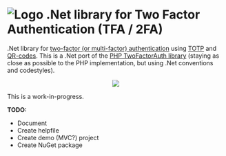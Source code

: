 # ![Logo](https://raw.githubusercontent.com/RobThree/TwoFactorAuth.Net/master/logo.png) .Net library for Two Factor Authentication (TFA / 2FA)

.Net library for [two-factor (or multi-factor) authentication](http://en.wikipedia.org/wiki/Multi-factor_authentication) using [TOTP](http://en.wikipedia.org/wiki/Time-based_One-time_Password_Algorithm) and [QR-codes](http://en.wikipedia.org/wiki/QR_code). This is a .Net port of the [PHP TwoFactorAuth library](https://github.com/RobThree/TwoFactorAuth) (staying as close as possible to the PHP implementation, but using .Net conventions and codestyles).

<p align="center">
    <img src="https://raw.githubusercontent.com/RobThree/TwoFactorAuth.Net/master/multifactorauthforeveryone.png">
</p>

This is a work-in-progress.

**TODO:**
* Document
* Create helpfile
* Create demo (MVC?) project
* Create NuGet package